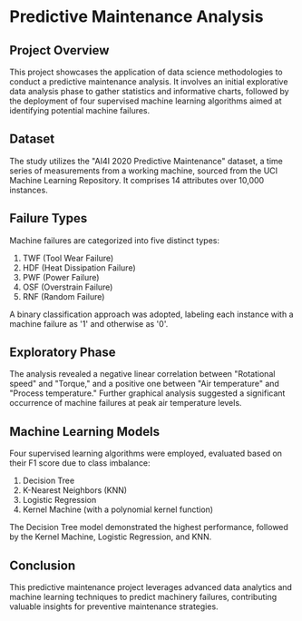 # Predictive Maintenance Analysis

## Project Overview
This project showcases the application of data science methodologies to conduct a predictive maintenance analysis. It involves an initial explorative data analysis phase to gather statistics and informative charts, followed by the deployment of four supervised machine learning algorithms aimed at identifying potential machine failures.

## Dataset
The study utilizes the "AI4I 2020 Predictive Maintenance" dataset, a time series of measurements from a working machine, sourced from the UCI Machine Learning Repository. It comprises 14 attributes over 10,000 instances.

## Failure Types
Machine failures are categorized into five distinct types:
1. TWF (Tool Wear Failure)
2. HDF (Heat Dissipation Failure)
3. PWF (Power Failure)
4. OSF (Overstrain Failure)
5. RNF (Random Failure)

A binary classification approach was adopted, labeling each instance with a machine failure as '1' and otherwise as '0'.

## Exploratory Phase
The analysis revealed a negative linear correlation between "Rotational speed" and "Torque," and a positive one between "Air temperature" and "Process temperature." Further graphical analysis suggested a significant occurrence of machine failures at peak air temperature levels.

## Machine Learning Models
Four supervised learning algorithms were employed, evaluated based on their F1 score due to class imbalance:
1. Decision Tree
2. K-Nearest Neighbors (KNN)
3. Logistic Regression
4. Kernel Machine (with a polynomial kernel function)

The Decision Tree model demonstrated the highest performance, followed by the Kernel Machine, Logistic Regression, and KNN.

## Conclusion
This predictive maintenance project leverages advanced data analytics and machine learning techniques to predict machinery failures, contributing valuable insights for preventive maintenance strategies.

